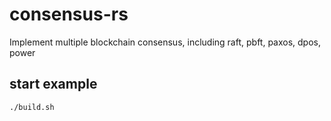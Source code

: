 # consensus-rs
Implement multiple blockchain consensus, including raft, pbft, paxos, dpos, power

## start example

``` sh
./build.sh
```
